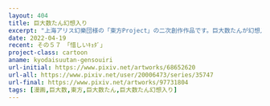 ```yaml
---
layout: 404
title: 巨大数たん幻想入り
excerpt: "上海アリス幻樂団様の「東方Project」の二次創作作品です。巨大数たんが幻想入りして古明地こいしさんにペットとして拾われ、巨大数を広めながらのびのびと暮らしていくお話です。"
date: 2022-04-19
recent: その５７　「惜しいｷｮﾀﾞ」
project-class: cartoon
aname: kyodaisuutan-gensouiri
url-initial: https://www.pixiv.net/artworks/68652620
url-all: https://www.pixiv.net/user/20006473/series/35747
url-final: https://www.pixiv.net/artworks/97731804
tags: [漫画,巨大数,東方,巨大数たん,巨大数たん幻想入り]
---
```



